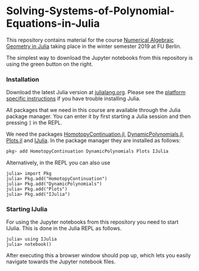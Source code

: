 # Solving-Systems-of-Polynomial-Equations-in-Julia

This repository contains material for the course [Numerical Algebraic Geometry in Julia](https://kvv.imp.fu-berlin.de/portal/site/34e97129-0915-401f-9f0e-cef093568c18/page/7122cafb-c0cb-42e2-aefe-c014146d98c0?sakai.state.reset=true) taking place in the winter semester 2019 at FU Berlin.

The simplest way to download the Jupyter notebooks from this repository is using the green button on the right.

### Installation
Download the latest Julia version at [julialang.org](https://julialang.org/downloads/).
Please see the [platform specific instructions](https://julialang.org/downloads/platform.html) if you have trouble installing Julia.

All packages that we need in this course are available through the Julia package manager.
You can enter it by first starting a Julia session and then pressing `]` in the REPL.

We need the packages [HomotopyContinuation.jl](https://github.com/JuliaHomotopyContinuation/HomotopyContinuation.jl), [DynamicPolynomials.jl](https://github.com/JuliaAlgebra/DynamicPolynomials.jl), [Plots.jl](https://github.com/JuliaPlots/Plots.jl) and [IJulia](https://github.com/JuliaLang/IJulia.jl). In the package manager they are installed as follows:

```julia
pkg> add HomotopyContinuation DynamicPolynomials Plots IJulia
```

Alternatively, in the REPL you can also use

```julia-repl
julia> import Pkg
julia> Pkg.add("HomotopyContinuation")
julia> Pkg.add("DynamicPolynomials")
julia> Pkg.add("Plots")
julia> Pkg.add("IJulia")
```

### Starting IJulia

For using the Jupyter notebooks from this repository you need to start IJulia. This is done in the Julia REPL as follows.
```julia-repl
julia> using IJulia
julia> notebook()
```
After executing this a browser window should pop up, which lets you easily navigate towards the Jupyter notebook files.

